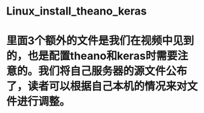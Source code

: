# Linux_install_theano_keras
# 里面3个额外的文件是我们在视频中见到的，也是配置theano和keras时需要注意的。我们将自己服务器的源文件公布了，读者可以根据自己本机的情况来对文件进行调整。
